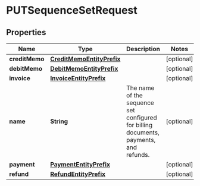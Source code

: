 

# PUTSequenceSetRequest



## Properties

| Name | Type | Description | Notes |
|------------ | ------------- | ------------- | -------------|
|**creditMemo** | [**CreditMemoEntityPrefix**](CreditMemoEntityPrefix.md) |  |  [optional] |
|**debitMemo** | [**DebitMemoEntityPrefix**](DebitMemoEntityPrefix.md) |  |  [optional] |
|**invoice** | [**InvoiceEntityPrefix**](InvoiceEntityPrefix.md) |  |  [optional] |
|**name** | **String** | The name of the sequence set configured for billing documents, payments, and refunds.  |  [optional] |
|**payment** | [**PaymentEntityPrefix**](PaymentEntityPrefix.md) |  |  [optional] |
|**refund** | [**RefundEntityPrefix**](RefundEntityPrefix.md) |  |  [optional] |



